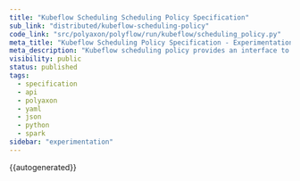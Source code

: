```yaml
---
title: "Kubeflow Scheduling Scheduling Policy Specification"
sub_link: "distributed/kubeflow-scheduling-policy"
code_link: "src/polyaxon/polyflow/run/kubeflow/scheduling_policy.py"
meta_title: "Kubeflow Scheduling Policy Specification - Experimentation"
meta_description: "Kubeflow scheduling policy provides an interface to define a scheduling logic for TFJob/MPIJob/PytorchJob/MXNetJob/XGBoost."
visibility: public
status: published
tags:
  - specification
  - api
  - polyaxon
  - yaml
  - json
  - python
  - spark
sidebar: "experimentation"
---
```


{{autogenerated}}

